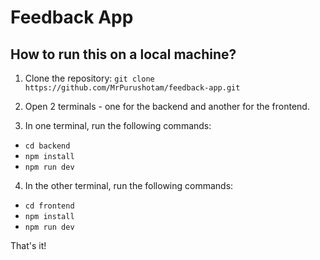
# Feedback App

## How to run this on a local machine?

1. Clone the repository: `git clone https://github.com/MrPurushotam/feedback-app.git`

2. Open 2 terminals - one for the backend and another for the frontend.
3. In one terminal, run the following commands:
- `cd backend`
- `npm install`
- `npm run dev`

4. In the other terminal, run the following commands:
- `cd frontend`
- `npm install`
- `npm run dev`

That's it!

